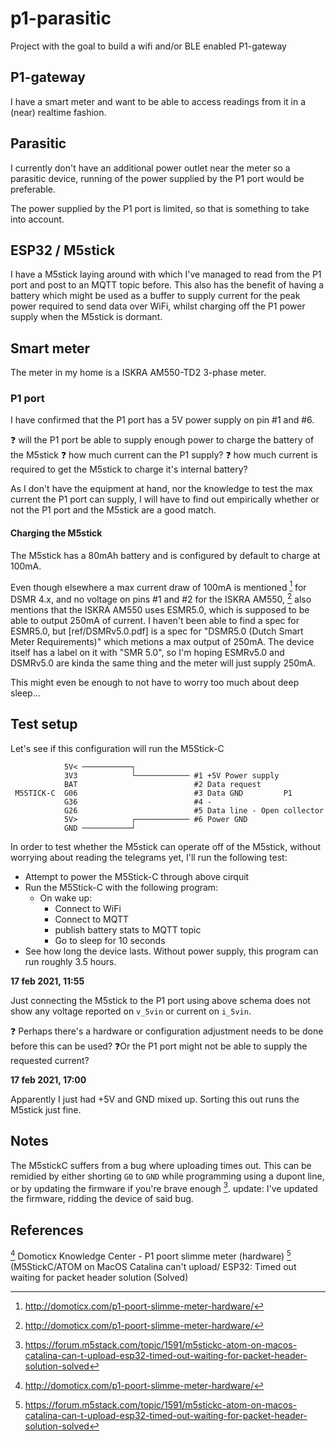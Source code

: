 # p1-parasitic
Project with the goal to build a wifi and/or BLE enabled P1-gateway

## P1-gateway

I have a smart meter and want to be able to access readings from it in a (near) realtime fashion. 

## Parasitic

I currently don't have an additional power outlet near the meter so a parasitic device, running of the power supplied by the P1 port would be preferable.

The power supplied by the P1 port is limited, so that is something to take into account.

## ESP32 / M5stick

I have a M5stick laying around with which I've managed to read from the P1 port and post to an MQTT topic before. This also has the benefit of having a battery which might be used as a buffer to supply current for the peak power required to send data over WiFi, whilst charging off the P1 power supply when the M5stick is dormant.

## Smart meter

The meter in my home is a ISKRA AM550-TD2 3-phase meter.

### P1 port

I have confirmed that the P1 port has a 5V power supply on pin #1 and #6.

:question: will the P1 port be able to supply enough power to charge the battery of the M5stick
:question: how much current can the P1 supply?
:question: how much current is required to get the M5stick to charge it's internal battery?

As I don't have the equipment at hand, nor the knowledge to test the max current the P1 port can supply, I will have to find out empirically whether or not the P1 port and the M5stick are a good match.

#### Charging the M5stick

The M5stick has a 80mAh battery and is configured by default to charge at 100mA.

Even though elsewhere a max current draw of 100mA is mentioned [^1] for DSMR 4.x, and no voltage on pins #1 and #2 for the ISKRA AM550, [^1] also mentions that the ISKRA AM550 uses ESMR5.0, which is supposed to be able to output 250mA of current.
I haven't been able to find a spec for ESMR5.0, but [ref/DSMRv5.0.pdf] is a spec for "DSMR5.0 (Dutch Smart Meter Requirements)" which metions a max output of 250mA. The device itself has a label on it with "SMR 5.0", so I'm hoping ESMRv5.0 and DSMRv5.0 are kinda the same thing and the meter will just supply 250mA.

This might even be enough to not have to worry too much about deep sleep...

## Test setup
Let's see if this configuration will run the M5Stick-C

```
            5V< ───────────┐
            3V3            └──────────── #1 +5V Power supply
            BAT                          #2 Data request
 M5STICK-C  G06                          #3 Data GND         P1
            G36                          #4 -
            G26                          #5 Data line - Open collector
            5V>            ┌──────────── #6 Power GND
            GND ───────────┘
```

In order to test whether the M5stick can operate off of the M5stick, without worrying about reading the telegrams yet, I'll run the following test:

* Attempt to power the M5Stick-C through above cirquit
* Run the M5Stick-C with the following program:
    * On wake up:
        * Connect to WiFi
        * Connect to MQTT
        * publish battery stats to MQTT topic
        * Go to sleep for 10 seconds
* See how long the device lasts. Without power supply, this program can run roughly 3.5 hours.

**17 feb 2021, 11:55**

Just connecting the M5stick to the P1 port using above schema does not show any voltage reported on `v_5vin` or current on `i_5vin`.

:question: Perhaps there's a hardware or configuration adjustment needs to be done before this can be used? 
:question:Or the P1 port might not be able to supply the requested current? 

**17 feb 2021, 17:00**

Apparently I just had +5V and GND mixed up. Sorting this out runs the M5stick just fine.

## Notes

The M5stickC suffers from a bug where uploading times out. This can be remidied by either shorting `G0` to `GND` while programming using a dupont line, or by updating the firmware if you're brave enough [^2].
update: I've updated the firmware, ridding the device of said bug.


## References

[^1] Domoticx Knowledge Center - P1 poort slimme meter (hardware)
[^2] (M5StickC/ATOM on MacOS Catalina can't upload/ ESP32: Timed out waiting for packet header solution (Solved)

[^1]: http://domoticx.com/p1-poort-slimme-meter-hardware/
[^2]: https://forum.m5stack.com/topic/1591/m5stickc-atom-on-macos-catalina-can-t-upload-esp32-timed-out-waiting-for-packet-header-solution-solved